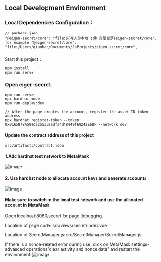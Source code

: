 ## Local Development Environment

### Local Dependencies Configuration：
```
// package.json
"@eigen-secret/core": "file:${写入你本地 sdk 真是目录}eigen-secret/core",
for example "@eigen-secret/core": "file:/Users/qiaohao/Documents/JsProjects/eigen-secret/core",
```

### 
Start this project：
```
npm install
npm run serve
```


### Open eigen-secret:
```
npm run server
npx hardhat node
npm run deploy:dev
```
```
// After the page creates the account, register the asset ID token address
npx hardhat register-token --token 0x0165878A594ca255338adfa4d48449f69242Eb8F --network dev
```

#### Update the contract address of this project
`src/artifacts/contract.json`

#### 1.Add hardhat test network to MetaMask
![image](https://user-images.githubusercontent.com/18510448/237016442-392a5c04-587f-4a9b-84a4-e42d1a163d1b.png)

#### 2. Use hardhat node to allocate account keys and generate accounts
![image](https://user-images.githubusercontent.com/18510448/237016712-eeeefd47-08bb-433f-9011-eb96a1639f88.png)

#### Make sure to switch to the local test network and use the allocated account in MetaMask
Open localhost:8080/secret for page debugging.

Location of page code:
src/views/secret/index.vue

Location of SecretManager.js:
src/SecretManager/SecretManager.js

If there is a nonce-related error during use, click on MetaMask settings-advanced operations"clear activity and nonce data" and restart the environment.
![image](https://user-images.githubusercontent.com/18510448/237016842-0af095ee-2bcb-43c1-afbd-da30a6a17f42.png)
